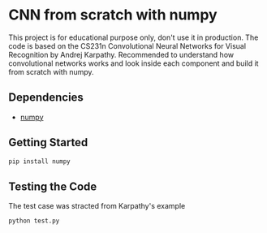 # CNN from scratch with numpy
This project is for educational purpose only, don't use it in production. The code is based on the CS231n Convolutional Neural Networks for Visual Recognition by Andrej Karpathy.
Recommended to understand how convolutional  networks works and look inside each component and build it from scratch with numpy.

## Dependencies
* [numpy](https://pypi.python.org/pypi/numpy)

## Getting Started

```bash
pip install numpy
```

## Testing the Code
The test case was stracted from Karpathy's example
```bash
python test.py
```